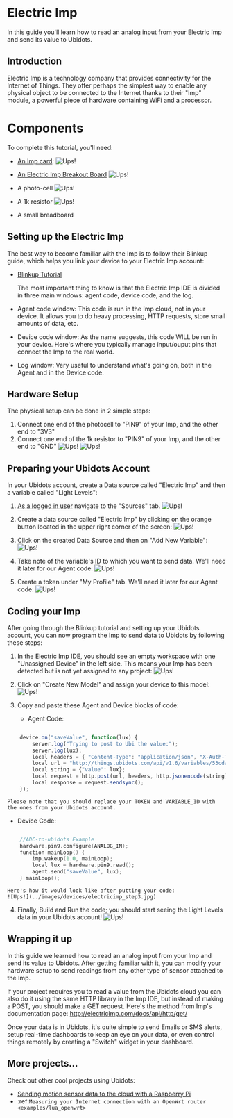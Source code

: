 # Electric Imp

In this guide you'll learn how to read an analog input from your Electric Imp and send its value to Ubidots.

## Introduction

Electric Imp is a technology company that provides connectivity for the Internet of Things. They offer perhaps the simplest way to enable any physical object to be connected to the Internet thanks to their "Imp" module, a powerful piece of hardware containing WiFi and a processor. 

# Components

To complete this tutorial, you'll need:

* [An Imp card](https://www.sparkfun.com/products/11395):
    ![Ups!](../images/devices/electricimp.png)
    
* [An Electric Imp Breakout Board](https://www.sparkfun.com/products/11400)
    ![Ups!](../images/devices/electricimpboard.png)
    
* A photo-cell
    ![Ups!](../images/devices/photocell.png)
    
* A 1k resistor
    ![Ups!](../images/devices/1kresistor.png)
    
* A small breadboard

## Setting up the Electric Imp

The best way to become familiar with the Imp is to follow their Blinkup guide, which helps you link your device to your Electric Imp account:

* [Blinkup Tutorial](https://electricimp.com/docs/gettingstarted/1-blinkup/)

    The most important thing to know is that the Electric Imp IDE is divided in three main windows: agent code, device code, and the log.

* Agent code window: This code is run in the Imp cloud, not in your device. It allows you to do heavy processing, HTTP requests, store small amounts of data, etc.

* Device code window: As the name suggests, this code WILL be run in your device. Here's where you typically manage input/ouput pins that connect the Imp to the real world.

* Log window: Very useful to understand what's going on, both in the Agent and in the Device code.


## Hardware Setup

The physical setup can be done in 2 simple steps:

1. Connect one end of the photocell to "PIN9" of your Imp, and the other end to "3V3" 
2. Connect one end of the 1k resistor to "PIN9" of your Imp, and the other end to "GND"
    ![Ups!](../images/devices/electricimp_setup.jpg)
    ![Ups!](../images/devices/electricimp_setup2.jpg)
    
## Preparing your Ubidots Account

In your Ubidots account, create a Data source called "Electric Imp" and then a variable called "Light Levels":

1. [As a logged in user](http://app.ubidots.com/accounts/signin/) navigate to the "Sources" tab.
    ![Ups!](../images/devices/sources.png)
    
2. Create a data source called "Electric Imp" by clicking on the orange button located in the upper right corner of the screen:
    ![Ups!](../images/devices/new-source.png)
    
3. Click on the created Data Source and then on "Add New Variable":
    ![Ups!](../images/devices/electricimp_newvar.png)
    
4. Take note of the variable's ID to which you want to send data. We'll need it later for our Agent code:
    ![Ups!](../images/devices/electricimp_newvar2.png)
    
5. Create a token under "My Profile" tab. We'll need it later for our Agent code:
    ![Ups!](../images/devices/electricimp_token.png)

## Coding your Imp

After going through the Blinkup tutorial and setting up your Ubidots account, you can now program the Imp to send data to Ubidots by following these steps:

1. In the Electric Imp IDE, you should see an empty workspace with one "Unassigned Device" in the left side. This means your Imp has been detected but is not yet assigned to any project:
    ![Ups!](../images/devices/electricimp_step1.png)

2. Click on "Create New Model" and assign your device to this model:
    ![Ups!](../images/devices/electricimp_step2.png)

3. Copy and paste these Agent and Device blocks of code:
    * Agent Code:
```javascript

    device.on("saveValue", function(lux) {
        server.log("Trying to post to Ubi the value:");
        server.log(lux);
        local headers = { "Content-Type": "application/json", "X-Auth-Token": "9xtbvHL8hFKxfkmlXUW3qNoUpOEZAtp0qkkwPqffbn6DiR3ElRJ4BZMs" }; // Replace the token with yours
        local url = "http://things.ubidots.com/api/v1.6/variables/53cdaff676254206681d847c/values"; // Replace the Variable ID with yours
        local string = {"value": lux};
        local request = http.post(url, headers, http.jsonencode(string));
        local response = request.sendsync(); 
    });
````
    Please note that you should replace your TOKEN and VARIABLE_ID with the ones from your Ubidots account.

* Device Code:
```c

    //ADC-to-ubidots Example 
    hardware.pin9.configure(ANALOG_IN);
    function mainLoop() {
    	imp.wakeup(1.0, mainLoop);
    	local lux = hardware.pin9.read();
    	agent.send("saveValue", lux);
	} mainLoop();
```
    Here's how it would look like after putting your code:
    ![Ups!](../images/devices/electricimp_step3.jpg)
    
4. Finally, Build and Run the code; you should start seeing the Light Levels data in your Ubidots account!
    ![Ups!](../images/devices/electricimp_step4.png)
    

## Wrapping it up

In this guide we learned how to read an analog input from your Imp and send its value to Ubidots. After getting familiar with it, you can modify your hardware setup to send readings from any other type of sensor attached to the Imp.

If your project requires you to read a value from the Ubidots cloud you can also do it using the same HTTP library in the Imp IDE, but instead of making a POST, you should make a GET request. Here's the method from Imp's documentation page: http://electricimp.com/docs/api/http/get/

Once your data is in Ubidots, it's quite simple to send Emails or SMS alerts, setup real-time dashboards to keep an eye on your data, or even control things remotely by creating a "Switch" widget in your dashboard.


## More projects...

Check out other cool projects using Ubidots:

* [Sending motion sensor data to the cloud with a Raspberry Pi](http://blog.ubidots.com/building-a-people-counter-with-raspberry-pi-and-ubidots)
* :ref:`Measuring your Internet connection with an OpenWrt router <examples/lua_openwrt>`